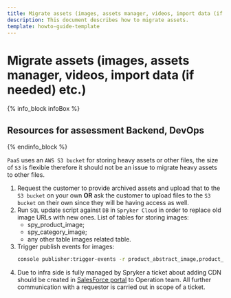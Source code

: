 ```yaml
---
title: Migrate assets (images, assets manager, videos, import data (if needed) etc.)
description: This document describes how to migrate assets.
template: howto-guide-template
---
```


# Migrate assets (images, assets manager, videos, import data (if needed) etc.)

{% info_block infoBox %}

## Resources for assessment Backend, DevOps

{% endinfo_block %}

`PaaS` uses an `AWS S3 bucket` for storing heavy assets or other files, the size of `S3` is flexible therefore it should not be
an issue to migrate heavy assets to other files.

1. Request the customer to provide archived assets and upload that to the `S3 bucket` on your own **OR** ask
    the customer to upload files to the `S3 bucket` on their own since they will be having access as well.
2. Run `SQL` update script against `DB` in `Spryker Cloud` in order to replace old image URLs with new ones.
    List of tables for storing images:
    * spy_product_image;
    * spy_category_image;
    * any other table images related table.
3. Trigger publish events for images:
    ```bash
    console publisher:trigger-events -r product_abstract_image,product_concrete_image,configurable_bundle_template_image,category_image
    ```
4. Due to infra side is fully managed by Spryker a ticket about adding CDN should be created in [SalesForce portal](http://support.spryker.com)
    to Operation team. All further communication with a requestor is carried out in scope of a ticket.
